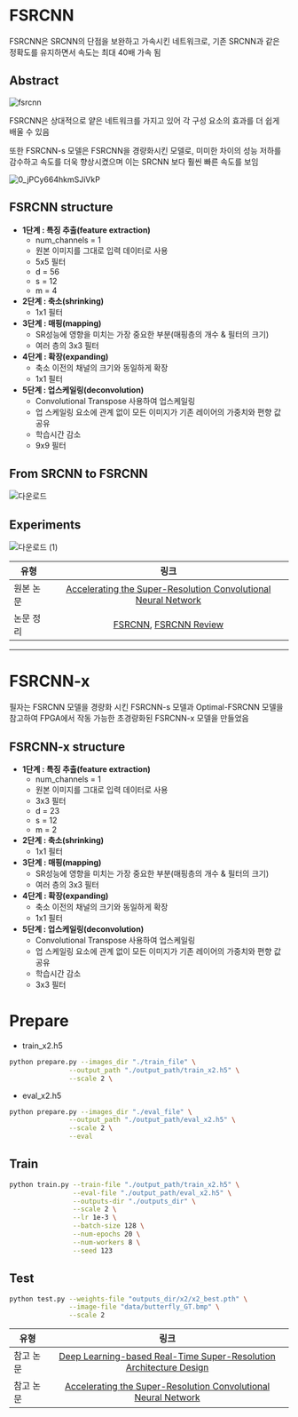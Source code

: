 
# FSRCNN
FSRCNN은 SRCNN의 단점을 보완하고 가속시킨 네트워크로, 기존 SRCNN과 같은 정확도를 유지하면서 속도는 최대 40배 가속 됨
 
## Abstract

![fsrcnn](https://user-images.githubusercontent.com/72849922/120250903-bcab9880-c2ba-11eb-858a-adcb153154d4.png)  



FSRCNN은 상대적으로 얕은 네트워크를 가지고 있어 각 구성 요소의 효과를 더 쉽게 배울 수 있음

또한 FSRCNN-s 모델은 FSRCNN을 경량화시킨 모델로, 미미한 차이의 성능 저하를 감수하고 속도를 더욱 향상시켰으며 이는 SRCNN 보다 훨씬 빠른 속도를 보임




![0_jPCy664hkmSJiVkP](https://user-images.githubusercontent.com/72849922/120270299-55a2d980-c2e4-11eb-9dc6-0c3a1298cc6d.png)



## FSRCNN structure

- **1단계 : 특징 추출(feature extraction)**
  - num_channels = 1
  - 원본 이미지를 그대로 입력 데이터로 사용
  - 5x5 필터
  - d = 56
  - s = 12
  - m = 4
- **2단계 : 축소(shrinking)**
  - 1x1 필터
- **3단계 : 매핑(mapping)**
  - SR성능에 영향을 미치는 가장 중요한 부분(매핑층의 개수 & 필터의 크기)
  - 여러 층의 3x3 필터
- **4단계 : 확장(expanding)**
  - 축소 이전의 채널의 크기와 동일하게 확장
  - 1x1 필터
- **5단계 : 업스케일링(deconvolution)**
  - Convolutional Transpose 사용하여 업스케일링
  - 업 스케일링 요소에 관계 없이 모든 이미지가 기존 레이어의 가중치와 편향 값 공유
  - 학습시간 감소
  - 9x9 필터


## From SRCNN to FSRCNN
![다운로드](https://user-images.githubusercontent.com/72849922/120271517-72d8a780-c2e6-11eb-85ca-23390e02c04d.png)


## Experiments
![다운로드 (1)](https://user-images.githubusercontent.com/72849922/120271693-bcc18d80-c2e6-11eb-8b8a-208ba6c30feb.png)


| 유형 | 링크 |
|---|:---:|
| 원본 논문 | [Accelerating the Super-Resolution Convolutional Neural Network](https://arxiv.org/abs/1608.00367) |
| 논문 정리 |[FSRCNN](https://github.com/KHS0616/SuperResolution/blob/master/Paper/FSRCNN.md), [FSRCNN Review](https://sofar-sogood.tistory.com/entry/FSRCNN-%EB%A6%AC%EB%B7%B0-Accelerating-the-Super-Resolution-Convolutional-Neural-Network-ECCV-16)|


----------------------------------------------------------------------------------------------

# FSRCNN-x
필자는 FSRCNN 모델을 경량화 시킨 FSRCNN-s 모델과 Optimal-FSRCNN 모델을 참고하여 FPGA에서 작동 가능한 초경량화된 FSRCNN-x 모델을 만들었음

## FSRCNN-x structure
- **1단계 : 특징 추출(feature extraction)**
  - num_channels = 1
  - 원본 이미지를 그대로 입력 데이터로 사용
  - 3x3 필터
  - d = 23
  - s = 12
  - m = 2
- **2단계 : 축소(shrinking)**
  - 1x1 필터
- **3단계 : 매핑(mapping)**
  - SR성능에 영향을 미치는 가장 중요한 부분(매핑층의 개수 & 필터의 크기)
  - 여러 층의 3x3 필터
- **4단계 : 확장(expanding)**
  - 축소 이전의 채널의 크기와 동일하게 확장
  - 1x1 필터
- **5단계 : 업스케일링(deconvolution)**
  - Convolutional Transpose 사용하여 업스케일링
  - 업 스케일링 요소에 관계 없이 모든 이미지가 기존 레이어의 가중치와 편향 값 공유
  - 학습시간 감소
  - 3x3 필터


# Prepare
- train_x2.h5
```bash
python prepare.py --images_dir "./train_file" \
               --output_path "./output_path/train_x2.h5" \
               --scale 2 \
```
- eval_x2.h5
```bash
python prepare.py --images_dir "./eval_file" \
               --output_path "./output_path/eval_x2.h5" \
               --scale 2 \
               --eval
```


## Train
```bash
python train.py --train-file "./output_path/train_x2.h5" \
                --eval-file "./output_path/eval_x2.h5" \
                --outputs-dir "./outputs_dir" \
                --scale 2 \
                --lr 1e-3 \
                --batch-size 128 \
                --num-epochs 20 \
                --num-workers 8 \
                --seed 123                
```

## Test
```bash
python test.py --weights-file "outputs_dir/x2/x2_best.pth" \
               --image-file "data/butterfly_GT.bmp" \
               --scale 2
```






| 유형 | 링크 |
|---|:---:|
| 참고 논문 | [Deep Learning-based Real-Time Super-Resolution Architecture Design](https://www.kci.go.kr/kciportal/ci/sereArticleSearch/ciSereArtiView.kci?sereArticleSearchBean.artiId=ART002699585) |
| 참고 논문 |[Accelerating the Super-Resolution Convolutional Neural Network](https://github.com/KHS0616/SuperResolution/blob/master/Paper/FSRCNN.md)| 

